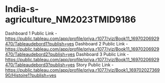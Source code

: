 # India-s-agriculture_NM2023TMID9186
Dashboard 1 Public Link - https://public.tableau.com/app/profile/priya.r1077/viz/Book11_16970206929470/Tableaudebord1?publish=yes
Dashboard 2 Public Link - https://public.tableau.com/app/profile/priya.r1077/viz/Book11_16970206929470/Tableaudebord2?publish=yes
Dashboard 3 Public Link - https://public.tableau.com/app/profile/priya.r1077/viz/Book11_16970206929470/Tableaudebord3?publish=yes
Story Public Link - https://public.tableau.com/app/profile/priya.r1077/viz/Book1_16970202736990/Histoire1?publish=yes
